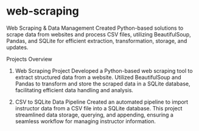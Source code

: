 # web-scraping
Web Scraping &amp; Data Management  Created Python-based solutions to scrape data from websites and process CSV files, utilizing BeautifulSoup, Pandas, and SQLite for efficient extraction, transformation, storage, and updates.

Projects Overview
1. Web Scraping Project
Developed a Python-based web scraping tool to extract structured data from a website. Utilized BeautifulSoup and Pandas to transform and store the scraped data in a SQLite database, facilitating efficient data handling and analysis.

2. CSV to SQLite Data Pipeline
Created an automated pipeline to import instructor data from a CSV file into a SQLite database. This project streamlined data storage, querying, and appending, ensuring a seamless workflow for managing instructor information.
